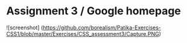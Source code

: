 
# Assignment 3 / Google homepage

![screenshot] (https://github.com/borealism/Patika-Exercises-CSS1/blob/master/Exercises/CSS_assessment3/Capture.PNG)
